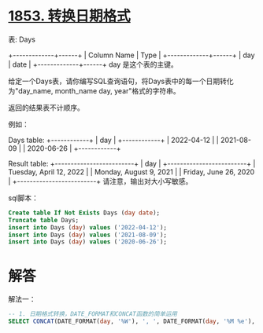 # [1853. 转换日期格式](https://leetcode-cn.com/problems/convert-date-format/)

表: Days

+-------------+------+
| Column Name | Type |
+-------------+------+
| day         | date |
+-------------+------+
day 是这个表的主键。


给定一个Days表，请你编写SQL查询语句，将Days表中的每一个日期转化为"day_name, month_name day, year"格式的字符串。

返回的结果表不计顺序。 

例如：

Days table:
+------------+
| day        |
+------------+
| 2022-04-12 |
| 2021-08-09 |
| 2020-06-26 |
+------------+

Result table:
+-------------------------+
| day                     |
+-------------------------+
| Tuesday, April 12, 2022 |
| Monday, August 9, 2021  |
| Friday, June 26, 2020   |
+-------------------------+
请注意，输出对大小写敏感。

sql脚本：

```sql
Create table If Not Exists Days (day date);
Truncate table Days;
insert into Days (day) values ('2022-04-12');
insert into Days (day) values ('2021-08-09');
insert into Days (day) values ('2020-06-26');
```

# 解答

解法一：

```sql
-- 1. 日期格式转换，DATE_FORMAT和CONCAT函数的简单运用
SELECT CONCAT(DATE_FORMAT(day, '%W'), ', ', DATE_FORMAT(day, '%M %e'), ', ', DATE_FORMAT(day, '%Y')) day FROM Days;
```

